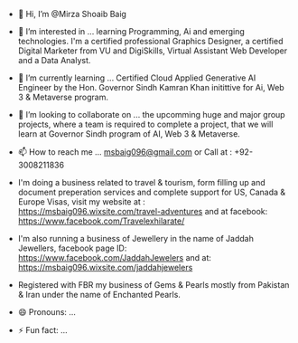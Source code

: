 - 👋 Hi, I’m @Mirza Shoaib Baig
- 👀 I’m interested in ... learning Programming, Ai and emerging technologies. I'm a certified professional Graphics Designer, a certified Digital Marketer from VU and DigiSkills, Virtual Assistant Web Developer and a Data Analyst.
- 🌱 I’m currently learning ... Certified Cloud Applied Generative AI Engineer by the Hon. Governor Sindh Kamran Khan initittive for Ai, Web 3 & Metaverse program.
- 💞️ I’m looking to collaborate on ... the upcomming huge and major group projects, where a team is required to complete a project, that we will learn at Governor Sindh program of AI, Web 3 & Metaverse. 
- 📫 How to reach me ... msbaig096@gmail.com or Call at : +92-3008211836
- I'm doing a business related to travel & tourism, form filling up and document preperation services and complete support for US, Canada & Europe Visas,  visit my website at : https://msbaig096.wixsite.com/travel-adventures and at facebook:  https://www.facebook.com/Travelexhilarate/
- I'm also running a business of Jewellery in the name of Jaddah Jewellers, facebook page ID: https://www.facebook.com/JaddahJewelers and at: https://msbaig096.wixsite.com/jaddahjewelers
- Registered with FBR my business of Gems & Pearls mostly from Pakistan & Iran under the name of Enchanted Pearls. 

- 😄 Pronouns: ...
- ⚡ Fun fact: ...

<!---
Mirza096/ is a ✨ special ✨ repository because its `README.md` (this file) appears on your GitHub profile.
You can click the Preview link to take a look at your changes.
--->
